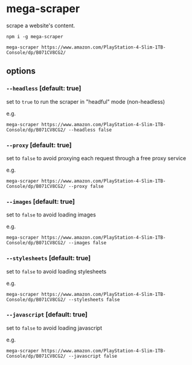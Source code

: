 # mega-scraper

scrape a website's content.

```
npm i -g mega-scraper

mega-scraper https://www.amazon.com/PlayStation-4-Slim-1TB-Console/dp/B071CV8CG2/
```

## options

### `--headless` [default: true]

set to `true` to run the scraper in "headful" mode (non-headless)

e.g.

```
mega-scraper https://www.amazon.com/PlayStation-4-Slim-1TB-Console/dp/B071CV8CG2/ --headless false
```

### `--proxy` [default: true]

set to `false` to avoid proxying each request through a free proxy service

e.g.

```
mega-scraper https://www.amazon.com/PlayStation-4-Slim-1TB-Console/dp/B071CV8CG2/ --proxy false
```

### `--images` [default: true]

set to `false` to avoid loading images

e.g.

```
mega-scraper https://www.amazon.com/PlayStation-4-Slim-1TB-Console/dp/B071CV8CG2/ --images false
```

### `--stylesheets` [default: true]

set to `false` to avoid loading stylesheets

e.g.

```
mega-scraper https://www.amazon.com/PlayStation-4-Slim-1TB-Console/dp/B071CV8CG2/ --stylesheets false
```

### `--javascript` [default: true]

set to `false` to avoid loading javascript

e.g.

```
mega-scraper https://www.amazon.com/PlayStation-4-Slim-1TB-Console/dp/B071CV8CG2/ --javascript false
```
